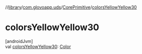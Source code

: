 //[library](../../../index.md)/[com.glovoapp.uds](../index.md)/[CorePrimitive](index.md)/[colorsYellowYellow30](colors-yellow-yellow30.md)

# colorsYellowYellow30

[androidJvm]\
val [colorsYellowYellow30](colors-yellow-yellow30.md): [Color](https://developer.android.com/reference/kotlin/androidx/compose/ui/graphics/Color.html)
